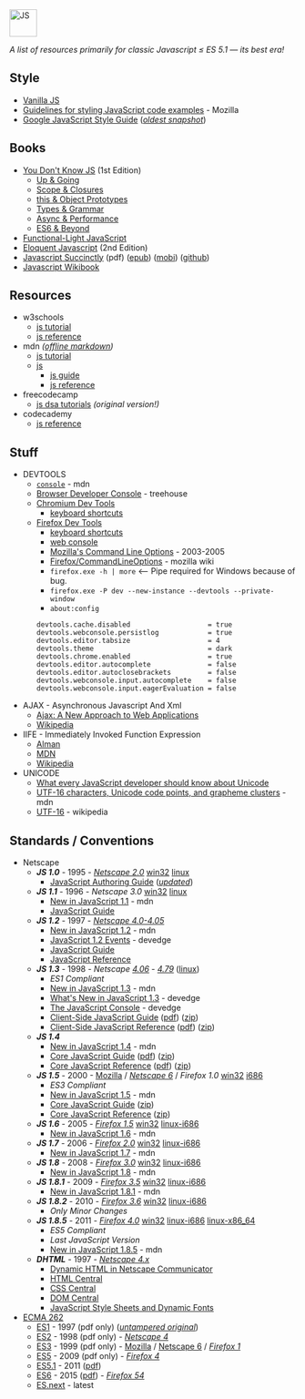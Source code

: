 <img alt="JS" src="https://github.com/user-attachments/assets/54328c3b-0d27-4494-a1db-90e9188a6159" width="48px" />

_A list of resources primarily for classic Javascript ≤ ES 5.1 — its best era!_

## Style

* [Vanilla JS](http://vanilla-js.com/)
* [Guidelines for styling JavaScript code examples](https://developer.mozilla.org/en-US/docs/MDN/Writing_guidelines/Writing_style_guide/Code_style_guide/JavaScript) - Mozilla
* [Google JavaScript Style Guide](https://google.github.io/styleguide/jsguide.html) ([_oldest snapshot_](http://web.archive.org/web/20161126025850id_/https://google.github.io/styleguide/jsguide.html))


## Books

* [You Don't Know JS](https://github.com/getify/You-Dont-Know-JS/blob/1st-ed/README.md) (1st Edition)
  - [Up & Going](https://github.com/getify/You-Dont-Know-JS/blob/1st-ed/up%20&%20going/README.md#you-dont-know-js-up--going)
  - [Scope & Closures](https://github.com/getify/You-Dont-Know-JS/blob/1st-ed/scope%20&%20closures/README.md#you-dont-know-js-scope--closures)
  - [this & Object Prototypes](https://github.com/getify/You-Dont-Know-JS/blob/1st-ed/this%20&%20object%20prototypes/README.md#you-dont-know-js-this--object-prototypes)
  - [Types & Grammar](https://github.com/getify/You-Dont-Know-JS/blob/1st-ed/types%20&%20grammar/README.md#you-dont-know-js-types--grammar)
  - [Async & Performance](https://github.com/getify/You-Dont-Know-JS/blob/1st-ed/async%20&%20performance/README.md#you-dont-know-js-async--performance)
  - [ES6 & Beyond](https://github.com/getify/You-Dont-Know-JS/blob/1st-ed/es6%20&%20beyond/README.md#you-dont-know-js-es6--beyond)
* [Functional-Light JavaScript](https://github.com/getify/Functional-Light-JS)
* [Eloquent Javascript](https://eloquentjavascript.net/2nd_edition/) (2nd Edition)
* [Javascript Succinctly](https://s3.amazonaws.com/ebooks.syncfusion.com/downloads/JavaScript_Succinctly/JavaScript_Succinctly.pdf) (pdf) ([epub](https://s3.amazonaws.com/ebooks.syncfusion.com/downloads/JavaScript_Succinctly/JavaScript_Succinctly.epub)) ([mobi](https://s3.amazonaws.com/ebooks.syncfusion.com/downloads/JavaScript_Succinctly/JavaScript_Succinctly.mobi)) ([github](https://github.com/SyncfusionSuccinctlyE-Books/JavaScript-Succinctly))
* [Javascript Wikibook](https://en.wikibooks.org/wiki/JavaScript)


## Resources

* w3schools
  - [js tutorial](https://www.w3schools.com/js/default.asp)
  - [js reference](https://www.w3schools.com/jsref/default.asp)
* mdn _([offline markdown](https://github.com/mdn/content))_
  - [js tutorial](https://developer.mozilla.org/en-US/docs/Learn_web_development/Core/Scripting)
  - [js](https://developer.mozilla.org/en-US/docs/Web/JavaScript)
    - [js guide](https://developer.mozilla.org/en-US/docs/Web/JavaScript/Guide)
    - [js reference](https://developer.mozilla.org/en-US/docs/Web/JavaScript/Reference)
* freecodecamp
  - [js dsa tutorials](https://www.freecodecamp.org/learn/javascript-algorithms-and-data-structures/) _(original version!)_
* codecademy
  - [js reference](https://www.codecademy.com/resources/docs/javascript)


## Stuff

* DEVTOOLS
  - [`console`](https://developer.mozilla.org/en-US/docs/Web/API/console) - mdn
  - [Browser Developer Console](https://blog.teamtreehouse.com/mastering-developer-tools-console) - treehouse
  - [Chromium Dev Tools](https://developer.chrome.com/docs/devtools/)
    - [keyboard shortcuts](https://developer.chrome.com/docs/devtools/shortcuts/)
  - [Firefox Dev Tools](https://firefox-source-docs.mozilla.org/devtools-user/index.html)
    - [keyboard shortcuts](https://firefox-source-docs.mozilla.org/devtools-user/keyboard_shortcuts/index.html)
    - [web console](https://firefox-source-docs.mozilla.org/devtools-user/web_console/index.html)
    - [Mozilla's Command Line Options](https://www-archive.mozilla.org/docs/command-line-args.html) - 2003-2005
    - [Firefox/CommandLineOptions](https://wiki.mozilla.org/Firefox/CommandLineOptions) - mozilla wiki
    - `firefox.exe -h | more` <-- Pipe required for Windows because of bug.
    - `firefox.exe -P dev --new-instance --devtools --private-window`
    - `about:config`
    ```
    devtools.cache.disabled                   = true
    devtools.webconsole.persistlog            = true
    devtools.editor.tabsize                   = 4
    devtools.theme                            = dark
    devtools.chrome.enabled                   = true
    devtools.editor.autocomplete              = false
    devtools.editor.autoclosebrackets         = false
    devtools.webconsole.input.autocomplete    = false
    devtools.webconsole.input.eagerEvaluation = false
    ```
* AJAX - Asynchronous Javascript And Xml
  - [Ajax: A New Approach to Web Applications](http://web.archive.org/web/20170809043416id_/https://immagic.com/eLibrary/ARCHIVES/GENERAL/ADTVPATH/A050218G.pdf)
  - [Wikipedia](https://en.wikipedia.org/wiki/Ajax_(programming))
* IIFE - Immediately Invoked Function Expression
  - [Alman](https://web.archive.org/web/20101118035434id_/http://benalman.com/news/2010/11/immediately-invoked-function-expression/)
  - [MDN](https://developer.mozilla.org/en-US/docs/Glossary/IIFE)
  - [Wikipedia](https://en.wikipedia.org/wiki/Immediately_invoked_function_expression)
* UNICODE
  - [What every JavaScript developer should know about Unicode](https://dmitripavlutin.com/what-every-javascript-developer-should-know-about-unicode/)
  - [UTF-16 characters, Unicode code points, and grapheme clusters](https://developer.mozilla.org/en-US/docs/Web/JavaScript/Reference/Global_Objects/String#utf-16_characters_unicode_code_points_and_grapheme_clusters) - mdn
  - [UTF-16](https://en.wikipedia.org/wiki/UTF-16) - wikipedia


## Standards / Conventions

* Netscape
  - ___JS 1.0___ - 1995 - [_Netscape 2.0_](https://en.wikipedia.org/wiki/Netscape_Navigator_2)
[win32](https://cdn.browserarchive.org/navigator/32bit/2.02/n32e202.exe)
[linux](https://www.mirrorservice.org/sites/browsers.evolt.org/browsers/navigator/linuxx86/2.02/netscape-v202-export_i486-unknown-linux.tar.gz)
    - [JavaScript Authoring Guide](https://web.archive.org/web/19970613234917id_/http://home.netscape.com/eng/mozilla/2.0/handbook/javascript/index.html) ([_updated_](https://minimum-viable-product.github.io/js-1.0-handbook/))
  - ___JS 1.1___ - 1996 - _Netscape 3.0_
[win32](https://web.archive.org/web/20020219135930id_/http://ftp.netscape.com/pub/communicator/english/3.04/windows/windows95_or_nt/navigator_gold/g32d304.exe)
[linux](https://www.mirrorservice.org/sites/browsers.evolt.org/browsers/navigator/linuxx86/3.04/netscape-v304-export_x86-unknown-linux-elf.tar.gz)
    - [New in JavaScript 1.1](https://devdoc.net/web/developer.mozilla.org/en-US/docs/Web/JavaScript/New_in_JavaScript/1.1.html) - mdn
    - [JavaScript Guide](https://web.archive.org/web/19970614042441id_/http://home.netscape.com/eng/mozilla/3.0/handbook/javascript/index.html)
  - ___JS 1.2___ - 1997 - [_Netscape 4.0-4.05_](https://www.mirrorservice.org/sites/browsers.evolt.org/browsers/navigator/32bit/4.04/n32d404.exe)
    - [New in JavaScript 1.2](https://devdoc.net/web/developer.mozilla.org/en-US/docs/Web/JavaScript/New_in_JavaScript/1.2.html) - mdn
    - [JavaScript 1.2 Events](https://web.archive.org/web/19990417223104id_/http://developer.netscape.com/docs/technote/javascript/eventhandler/eventhandler.htm) - devedge
    - [JavaScript Guide](https://web.archive.org/web/19981206151821id_/http://developer.netscape.com/docs/manuals/communicator/jsguide4/index.htm)
    - [JavaScript Reference](https://web.archive.org/web/19990420172150id_/http://developer.netscape.com/docs/manuals/communicator/jsref/index.htm)
  - ___JS 1.3___ - 1998 - _Netscape_
[_4.06_](https://web.archive.org/web/20020527043835id_/http://ftp.netscape.com/pub/communicator/english/4.08/windows/windows95_or_nt/navigator_standalone/n32d408.exe) -
[_4.79_](https://web.archive.org/web/20020622155649id_/http://ftp.netscape.com:80/pub/communicator/english/4.79/windows/windows95_or_nt/base_install/cb32d479.exe)
([linux](https://web.archive.org/web/20130422080729id_/http://aol-4.vo.llnwd.net/pub/communicator/english/4.79/unix/supported/linux22/navigator_standalone/navigator-v479-us.x86-unknown-linux2.2.tar.gz))
    - _ES1 Compliant_
    - [New in JavaScript 1.3](https://devdoc.net/web/developer.mozilla.org/en-US/docs/Web/JavaScript/New_in_JavaScript/1.3.html) - mdn
    - [What's New in JavaScript 1.3](https://web.archive.org/web/20000815081640id_/http://developer.netscape.com/docs/manuals/communicator/jsref/js13.html) - devedge
    - [The JavaScript Console](https://web.archive.org/web/19990225164533id_/http://developer.netscape.com/docs/technote/jsconsole.html) - devedge
    - [Client-Side JavaScript Guide](https://web.archive.org/web/19990427055335id_/http://developer.netscape.com/docs/manuals/js/client/jsguide/index.htm) ([pdf](https://web.archive.org/web/20000818004353id_/http://developer.netscape.com/docs/manuals/js/client/jsguide/ClientGuideJS13.pdf)) ([zip](https://web.archive.org/web/20000818004401id_/http://developer.netscape.com/docs/manuals/js/client/jsguide/ClientGuideJS13.zip))
    - [Client-Side JavaScript Reference](https://web.archive.org/web/19990423121049id_/http://developer.netscape.com/docs/manuals/js/client/jsref/index.htm)
([pdf](https://web.archive.org/web/20000818004411id_/http://developer.netscape.com/docs/manuals/js/client/jsref/ClientReferenceJS13.pdf))
([zip](https://web.archive.org/web/20000818004419id_/http://developer.netscape.com/docs/manuals/js/client/jsref/ClientReferenceJS13.zip))
  - ___JS 1.4___
    - [New in JavaScript 1.4](https://devdoc.net/web/developer.mozilla.org/en-US/docs/Web/JavaScript/New_in_JavaScript/1.4.html) - mdn
    - [Core JavaScript Guide](https://web.archive.org/web/20000301015524id_/http://developer.netscape.com/docs/manuals/js/core/jsguide/index.htm)
([pdf](https://web.archive.org/web/20000818004517id_/http://developer.netscape.com/docs/manuals/js/core/jsguide/CoreGuideJS14.pdf))
([zip](https://web.archive.org/web/20000818004526id_/http://developer.netscape.com/docs/manuals/js/core/jsguide/CoreGuideJS14.zip))
    - [Core JavaScript Reference](https://web.archive.org/web/20000301130413id_/http://developer.netscape.com/docs/manuals/js/core/jsref/index.htm)
([pdf](https://web.archive.org/web/20000818004546id_/http://developer.netscape.com/docs/manuals/js/core/jsref/CoreReferenceJS14.pdf))
([zip](https://web.archive.org/web/20000818004552id_/http://developer.netscape.com/docs/manuals/js/core/jsref/CoreReferenceJS14.zip))
  - ___JS 1.5___ - 2000 - [Mozilla](https://www-archive.mozilla.org/releases/) /
[_Netscape 6_](https://web.archive.org/web/20010702053004id_/http://ftp.netscape.com/pub/netscape6/english/6.01/windows/win32/sea/N6Setup.exe) /
_Firefox 1.0_
[win32](https://archive.mozilla.org/pub/firefox/releases/1.0.8/win32/en-US/Firefox%20Setup%201.0.8.exe)
[i686](https://archive.mozilla.org/pub/firefox/releases/1.0.8/linux-i686/en-US/firefox-1.0.8.tar.gz)
    - _ES3 Compliant_
    - [New in JavaScript 1.5](https://devdoc.net/web/developer.mozilla.org/en-US/docs/Web/JavaScript/New_in_JavaScript/1.5.html) - mdn
    - [Core JavaScript Guide](https://web.archive.org/web/20010204031200id_/http://developer.netscape.com/docs/manuals/js/core/jsguide15/contents.html)
([zip](https://web.archive.org/web/20030919183318id_/http://devedge.netscape.com:80/library/manuals/2000/javascript/1.5/guide/CoreGuideJS15.zip))
    - [Core JavaScript Reference](https://web.archive.org/web/20010204033300id_/http://developer.netscape.com/docs/manuals/js/core/jsref15/contents.html)
([zip](https://web.archive.org/web/20030403200417id_/http://developer.netscape.com/docs/manuals/js/core/jsref15/CoreReferenceJS15.zip))
  - ___JS 1.6___ - 2005 - [_Firefox 1.5_](https://devdoc.net/web/developer.mozilla.org/en-US/docs/Mozilla/Firefox/Releases/1.5.html)
[win32](https://archive.mozilla.org/pub/firefox/releases/1.5.0.12/win32/en-US/Firefox%20Setup%201.5.0.12.exe)
[linux-i686](https://archive.mozilla.org/pub/firefox/releases/1.5.0.12/linux-i686/en-US/firefox-1.5.0.12.tar.gz)
    - [New in JavaScript 1.6](https://devdoc.net/web/developer.mozilla.org/en-US/docs/Web/JavaScript/New_in_JavaScript/1.6.html) - mdn
  - ___JS 1.7___ - 2006 - [_Firefox 2.0_](https://devdoc.net/web/developer.mozilla.org/en-US/docs/Mozilla/Firefox/Releases/2.html)
[win32](https://archive.mozilla.org/pub/firefox/releases/2.0.0.20/win32/en-US/Firefox%20Setup%202.0.0.20.exe)
[linux-i686](https://archive.mozilla.org/pub/firefox/releases/2.0.0.20/linux-i686/en-US/firefox-2.0.0.20.tar.gz)
    - [New in JavaScript 1.7](https://devdoc.net/web/developer.mozilla.org/en-US/docs/Web/JavaScript/New_in_JavaScript/1.7.html) - mdn
  - ___JS 1.8___ - 2008 - [_Firefox 3.0_](https://devdoc.net/web/developer.mozilla.org/en-US/docs/Mozilla/Firefox/Releases/3.html)
[win32](https://archive.mozilla.org/pub/firefox/releases/3.0.18/win32/en-US/Firefox%20Setup%203.0.18.exe)
[linux-i686](https://archive.mozilla.org/pub/firefox/releases/3.0.18/linux-i686/en-US/firefox-3.0.18.tar.bz2)
    - [New in JavaScript 1.8](https://devdoc.net/web/developer.mozilla.org/en-US/docs/Web/JavaScript/New_in_JavaScript/1.8.html) - mdn
  - ___JS 1.8.1___ - 2009 - [_Firefox 3.5_](https://devdoc.net/web/developer.mozilla.org/en-US/docs/Mozilla/Firefox/Releases/3.5.html)
[win32](https://archive.mozilla.org/pub/firefox/releases/3.5.19/win32/en-US/Firefox%20Setup%203.5.19.exe)
[linux-i686](https://archive.mozilla.org/pub/firefox/releases/3.5.19/linux-i686/en-US/firefox-3.5.19.tar.bz2)
    - [New in JavaScript 1.8.1](https://devdoc.net/web/developer.mozilla.org/en-US/docs/Web/JavaScript/New_in_JavaScript/1.8.1.html) - mdn
  - ___JS 1.8.2___ - 2010 - [_Firefox 3.6_](https://devdoc.net/web/developer.mozilla.org/en-US/docs/Mozilla/Firefox/Releases/3.6.html)
[win32](https://archive.mozilla.org/pub/firefox/releases/3.6.28/win32/en-US/Firefox%20Setup%203.6.28.exe)
[linux-i686](https://archive.mozilla.org/pub/firefox/releases/3.6.28/linux-i686/en-US/firefox-3.6.28.tar.bz2)
    - _Only Minor Changes_
  - ___JS 1.8.5___ - 2011 - [_Firefox 4.0_](https://devdoc.net/web/developer.mozilla.org/en-US/docs/Mozilla/Firefox/Releases/4.html)
[win32](https://archive.mozilla.org/pub/firefox/releases/4.0.1/win32/en-US/Firefox%20Setup%204.0.1.exe)
[linux-i686](https://archive.mozilla.org/pub/firefox/releases/4.0.1/linux-i686/en-US/firefox-4.0.1.tar.bz2)
[linux-x86_64](https://archive.mozilla.org/pub/firefox/releases/4.0.1/linux-x86_64/en-US/firefox-4.0.1.tar.bz2)
    - _ES5 Compliant_
    - _Last JavaScript Version_
    - [New in JavaScript 1.8.5](https://devdoc.net/web/developer.mozilla.org/en-US/docs/Web/JavaScript/New_in_JavaScript/1.8.5.html) - mdn
  - ___DHTML___ - 1997 - [_Netscape 4.x_](https://web.archive.org/web/20020527043835id_/http://ftp.netscape.com/pub/communicator/english/4.08/windows/windows95_or_nt/navigator_standalone/n32d408.exe)
    - [Dynamic HTML in Netscape Communicator](https://web.archive.org/web/19990423033152id_/http://developer.netscape.com/docs/manuals/communicator/dynhtml/index.htm)
    - [HTML Central](https://web.archive.org/web/20040813051149id_/http://devedge.netscape.com/central/html/)
    - [CSS Central](https://web.archive.org/web/20040926074952id_/http://devedge.netscape.com/central/css/)
    - [DOM Central](https://web.archive.org/web/20041001081429id_/http://devedge.netscape.com/central/dom/)
    - [JavaScript Style Sheets and Dynamic Fonts](https://web.archive.org/web/20030918071806id_/http://www.damsbo.com/webdev/jsss/sstoc.htm)
* [ECMA 262](https://ecma-international.org/publications-and-standards/standards/ecma-262/)
  - [ES1](https://www.ecma-international.org/wp-content/uploads/ECMA-262_1st_edition_june_1997.pdf) - 1997 (pdf only) ([_untampered original_](https://web.archive.org/web/20040716162346id_/http://developer.netscape.com/docs/javascript/e262-pdf.pdf))
  - [ES2](https://ecma-international.org/wp-content/uploads/ECMA-262_2nd_edition_august_1998.pdf) - 1998 (pdf only) - [_Netscape 4_](https://web.archive.org/web/20020527043835id_/http://ftp.netscape.com/pub/communicator/english/4.08/windows/windows95_or_nt/navigator_standalone/n32d408.exe)
  - [ES3](https://ecma-international.org/wp-content/uploads/ECMA-262_3rd_edition_december_1999.pdf) - 1999 (pdf only) - [Mozilla](https://www-archive.mozilla.org/releases/) / [Netscape 6](https://web.archive.org/web/20010702053004id_/http://ftp.netscape.com/pub/netscape6/english/6.01/windows/win32/sea/N6Setup.exe) / [_Firefox 1_](https://archive.mozilla.org/pub/firefox/releases/1.0.8/win32/en-US/Firefox%20Setup%201.0.8.exe)
  - [ES5](https://ecma-international.org/wp-content/uploads/ECMA-262_5th_edition_december_2009.pdf) - 2009 (pdf only) - [_Firefox 4_](https://archive.mozilla.org/pub/firefox/releases/4.0.1/win32/en-US/Firefox%20Setup%204.0.1.exe)
  - [ES5.1](https://262.ecma-international.org/5.1/index.html) - 2011 ([pdf](https://ecma-international.org/wp-content/uploads/ECMA-262_5.1_edition_june_2011.pdf))
  - [ES6](https://262.ecma-international.org/6.0/index.html) - 2015 ([pdf](https://ecma-international.org/wp-content/uploads/ECMA-262_6th_edition_june_2015.pdf)) - [_Firefox 54_](https://archive.mozilla.org/pub/firefox/releases/54.0.1/win32/en-US/Firefox%20Setup%2054.0.1.exe)
  - [ES.next](https://tc39.es/ecma262/multipage/) - latest
